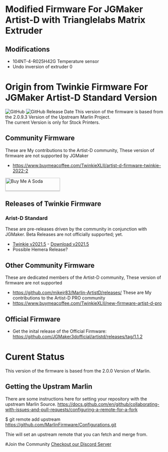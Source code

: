 # Modified Firmware For JGMaker Artist-D with Trianglelabs Matrix Extruder

## Modifications

- 104NT-4-R025H42G Temperature sensor
- Undo inversion of extruder 0

# Origin from Twinkie Firmware For JGMaker Artist-D Standard Version 
![GitHub](https://img.shields.io/github/license/TwinkieXLII/artistd.svg)
![GitHub Release Date](https://img.shields.io/github/release-date/TwinkieXLII/artistd.svg)
This version of the firmware is based from the 2.0.9.3 Version of the Upstream Marlin Project.  
The current Version is only for Stock Printers.  

## Community Firmware
These are My contributions to the Artist-D community, These version of firmware are not supported by JGMaker
* https://www.buymeacoffee.com/TwinkieXLII/artist-d-firmware-twinkie-2022-2

<a href="https://www.buymeacoffee.com/TwinkieXLII" target="_blank"><img src="https://www.buymeacoffee.com/assets/img/custom_images/orange_img.png" alt="Buy Me A Soda" style="height: 41px !important;width: 174px !important;box-shadow: 0px 3px 2px 0px rgba(190, 190, 190, 0.5) !important;-webkit-box-shadow: 0px 3px 2px 0px rgba(190, 190, 190, 0.5) !important;" ></a>

## Releases of Twinkie Firmware

### Arist-D Standard
These are pre-releases driven by the community in conjunction with JGMaker.  Beta Releases are not officially supported; yet. 
* [Twinkie v2021.5](https://github.com/TwinkieXLII/artistd/releases/tag/2021.5) - [Download v2021.5](https://github.com/TwinkieXLII/artistd/releases/download/2021.5/Robin_pro.bin)
* Possible Hemera Release?

## Other Community Firmware
These are dedicated members of the Artist-D community, These version of firmware are not supported 
* https://github.com/mikejr83/Marlin-ArtistD/releases/
These are My contributions to the Artist-D PRO community
* https://www.buymeacoffee.com/TwinkieXLII/new-firmware-artist-d-pro

## Official Firmware 
* Get the inital release of the Official Firmware: https://github.com/JGMaker3dofficial/artistd/releases/tag/1.1.2

# Curent Status
This version of the firmware is based from the 2.0.0 Version of Marlin. 

## Getting the Upstram Marlin
There are some instructions here for setting your repository with the upstream Marlin Source. 
https://docs.github.com/en/github/collaborating-with-issues-and-pull-requests/configuring-a-remote-for-a-fork

$ git remote add upstream https://github.com/MarlinFirmware/Configurations.git

Thie will set an upstream remote that you can fetch and merge from. 

#Join the Community
[Checkout our Discord Server](https://discord.gg/H97VgdSwjF)
